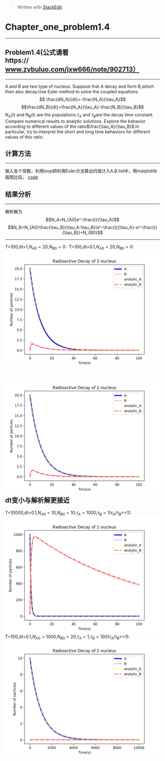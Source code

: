 ﻿> Written with [StackEdit](https://stackedit.io/).




# Chapter_one_problem1.4
------------------------------------------
## Problem1.4(公式请看https://www.zybuluo.com/jxw666/note/902713）
--------------------
A and B are two type of nucleus. Suppose that A decay and form B,which then also decay.Use Euler method to solve the coupled equations
$$
\frac{dN_A}{dt}=-\frac{N_A}{\tau_A}$$
$$\frac{dN_B}{dt}=\frac{N_A}{\tau_A}-\frac{N_B}{\tau_B}$$
N<sub>A</sub>(t) and N<sub>B</sub>(t) are the populations.$\tau_A$ and $\tau_B$are the decay time constant.
Compare numerical results to analytic solutions.
Explore the behavior according to different values of the ratio$\frac{\tau_A}{\tau_B}$.In particular, try to interpret the short and long time behaviors for different values of this ratio.
## 计算方法
-------------------------

输入各个常数，利用loop把利用Euler方法算出的值计入A,B list中，用matplotlib画图比较。 
[code](https://github.com/jxw666/computationalphysics_N2015301020090/blob/master/Ch1_1.4.py)

## 结果分析
------------------------------
解析解为
$$N_A=N_{A0}e^-\frac{t}{\tau_A}$$
$$N_B=N_{A0}\frac{\tau_B}{\tau_A-\tau_B}(e^-\frac{t}{\tau_A}-e^-\frac{t}{\tau_B})+N_{B0}$$

------------------------------------------------
T=100,dt=1,$N_{A0}=20$,$N_{B0}=0$:
![]()
T=100,dt=0.1,$N_{A0}=20$,$N_{B0}=0$:
![1](https://github.com/jxw666/computationalphysics_N2015301020090/blob/master/Figure_1.png)

![2](https://github.com/jxw666/computationalphysics_N2015301020090/blob/master/fig2.png)
dt变小与解析解更接近
-------------------------------------------
T=10000,dt=0.1,$N_{A0}=10$,$N_{B0}=10$,$\tau_A=1000$,$\tau_B=1$($\tau_A$/$\tau_B$>>1):
![3](https://github.com/jxw666/computationalphysics_N2015301020090/blob/master/fig3.png)
T=100,dt=0.1,$N_{A0}=1000$,$N_{B0}=20$,$\tau_A=1$,$\tau_B=100$($\tau_A$/$\tau_B$<<1):
![4](https://github.com/jxw666/computationalphysics_N2015301020090/blob/master/fig4.png)
